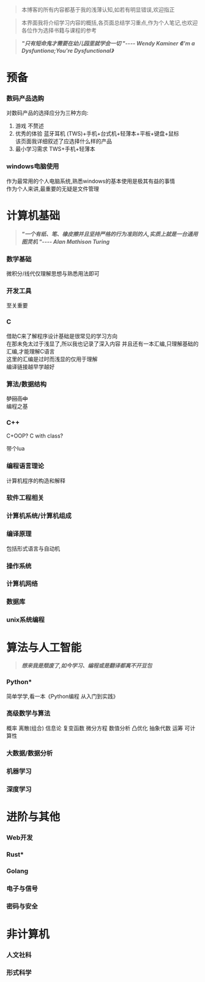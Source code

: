 >本博客的所有内容都基于我的浅薄认知,如若有明显错误,欢迎指正 

>本界面我将介绍学习内容的概括,各页面总结学习重点,作为个人笔记,也欢迎各位作为选择书籍与课程的参考

>___"只有短命鬼才需要在幼儿园里就学会一切 "---- Wendy Kaminer 《I'm a Dysfuntiona;You're Dysfunctional》___

# 预备

### 数码产品选购

对数码产品的选择应分为三种方向:  
1. 游戏 不赘述  
2. 优秀的体验 蓝牙耳机 (TWS)+手机+台式机+轻薄本+平板+键盘+鼠标  
该页面我详细叙述了应选择什么样的产品  
3. 最小学习需求 TWS+手机+轻薄本    

###  windows电脑使用

作为最常用的个人电脑系统,熟悉windows的基本使用是极其有益的事情  
作为个人来讲,最重要的无疑是文件管理

# 计算机基础

>___"一个有纸、笔、橡皮擦并且坚持严格的行为准则的人,实质上就是一台通用图灵机 "---- Alan Mathison Turing___

### 数学基础

微积分/线代仅理解思想与熟悉用法即可

### 开发工具

至关重要

### C

借助C来了解程序设计基础是很常见的学习方向  
在那未免太过于浅显了,所以我也记录了深入内容
并且还有一本汇编,只理解基础的汇编,才能理解C语言    
这里的汇编是过时而浅显的仅用于理解  
编译链接越早学越好

### 算法/数据结构

~~梦回高中~~   
编程之基


### C++

C+OOP?  C with class?  

带个lua

### 编程语言理论

计算机程序的构造和解释

### 软件工程相关

### 计算机系统/计算机组成

### 编译原理

包括形式语言与自动机

### 操作系统

### 计算机网络

### 数据库

### unix系统编程

# 算法与人工智能

>***想来我是颓废了,如今学习、编程或是翻译都离不开豆包***

### Python*

简单学学,看一本《Python编程 从入门到实践》

### 高级数学与算法
概率 离散(组合)
信息论 复变函数 微分方程 数值分析 凸优化 抽象代数 运筹 可计算性

### 大数据/数据分析

### 机器学习

### 深度学习

# 进阶与其他

### Web开发

### Rust*

### Golang

### 电子与信号

### 密码与安全


# 非计算机

### 人文社科



### 形式科学